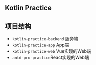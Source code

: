 ## Kotlin Practice

## 项目结构

- `kotlin-practice-backend` 服务端
- `kotlin-practice-app` App端
- `kotlin-practice-web` Vue实现的Web端
- `antd-pro-practice`React实现的Web端

